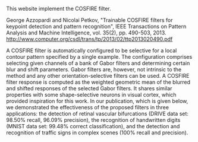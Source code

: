 This website implement the COSFIRE filter.

George Azzopardi and Nicolai Petkov, "Trainable COSFIRE filters for keypoint detection and pattern recognition", IEEE Transactions on Pattern Analysis and Machine Intelligence, vol. 35(2), pp. 490-503, 2013.
http://www.computer.org/csdl/trans/tp/2013/02/ttp2013020490.pdf

A COSFIRE filter is automatically configured to be selective for a local contour pattern specified by a single example. The configuration comprises selecting given channels of a bank of Gabor filters and determining certain blur and shift parameters. Gabor filters are, however, not intrinsic to the method and any other orientation-selective filters can be used. A COSFIRE filter response is computed as the weighted geometric mean of the blurred and shifted responses of the selected Gabor filters. It shares similar properties with some shape-selective neurons in visual cortex, which provided inspiration for this work. 
In our publication, which is given below, we demonstrated the effectiveness of the proposed filters in three applications: the detection of retinal vascular bifurcations (DRIVE data set: 98.50% recall, 96.09% precision), the recognition of handwritten digits (MNIST data set: 99.48% correct classification), 
and the detection and recognition of traffic signs in complex scenes (100% recall and precision).
